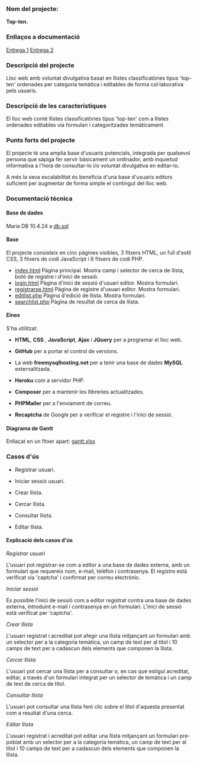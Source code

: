 ### Nom del projecte:

**Top-ten.**

### Enllaços a documentació

[Entrega 1](./doc/entrega1/)
[Entrega 2](./doc/entrega2/)

### Descripció del projecte

Lloc web amb voluntat divulgativa basat en llistes classificatòries tipus 'top-ten'
ordenades per categoria temàtica i editables de forma col·laborativa pels usuaris.

### Descripció de les característiques

El lloc web conté llistes classificatòries tipus 'top-ten' com a llistes ordenades
editables via formulari i categoritzades temàticament.

### Punts forts del projecte

El projecte té una amplia base d'usuaris potencials, integrada per qualsevol persona que sàpiga fer servir bàsicament un ordinador, amb inquietud informativa a l'hora de consultar-lo i/o voluntat divulgativa en editar-lo.

A més la seva escalabilitat és beneficia d'una base d'usuaris editors suficient per
augmentar de forma simple el contingut del lloc web.

### Documentació técnica

#### Base de dades

Maria DB 10.4.24 a [db.sql](./db.sql)

#### Base

El projecte consisteix en cinc pàgines visibles, 3 fitxers HTML, un full d'estil CSS, 3 fitxers de codi JavaScript i 6 fitxers de codi PHP.

- [index.html](./src/index.html) Pàgina principal. Mostra camp i selector de cerca de llista, botó de registre i d'inici de sessió.
- [login.html](./src/login.html) Pàgina d'inici de sessió d'usuari editor. Mostra formulari.
- [registrarse.html](./src/registrarse.html) Pàgina de registre d'usuari editor. Mostra formulari.
- [editlist.php](./src/editlist.php) Pàgina d'edició de llista. Mostra formulari.
- [searchlist.php](./src/searchlist.php) Pàgina de resultat de cerca de llista.

#### Eines

S'ha utilitzat:

- **HTML**, **CSS** , **JavaScript**, **Ajax** i **JQuery** per a programar el lloc web.

- **GitHub** per a portar el control de versions.

- La web **freemysqlhosting.net** per a tenir una base de dades **MySQL** externalitzada.

- **Heroku** com a servidor PHP.

- **Composer** per a mantenir les llibreries actualitzades.

- **PHPMailer** per a l'enviament de correu.

- **Recaptcha** de Google per a verificar el registre i l'inici de sessió.

#### Diagrama de Gantt

Enllaçat en un fitxer apart: [gantt.xlsx](./gantt.xlsx)

### Casos d'ús

- Registrar usuari.

- Iniciar sessió usuari.

- Crear llista.

- Cercar llista.

- Consultar llista.

- Editar llista.

#### Explicació dels casos d'ús

_Registrar usuari_

L'usuari pot registrar-se com a editor a una base de dades externa, amb un formulari que requereix nom, e-mail, telèfon i contrasenya. El registre està verificat via 'captcha' i confirmat per correu electrònic.

_Iniciar sessió_

És possible l'inici de sessió com a editor registrat contra una base de dades externa, introduint e-mail i contrasenya en un formulari. L'inici de sessió
està verificat per 'captcha'.

_Crear llista_

L'usuari registrat i acreditat pot afegir una llista mitjançant un formulari amb un selector per a la categoria temàtica, un camp de text per al títol i 10 camps de text per a cadascun dels elements que componen la llista.

_Cercar llista_

L'usuari pot cercar una llista per a consultar o, en cas que estigui acreditat, editar, a través d'un formulari integrat per un selector de temàtica i un camp de text de cerca de títol.

_Consultar llista_

L'usuari pot consultar una llista fent clic sobre el títol d'aquesta presentat com a resultat d'una cerca.

_Editar llista_

L'usuari registrat i acreditat pot editar una llista mitjançant un formulari pre-poblat amb un selector per a la categoria temàtica, un camp de text per al títol i 10 camps de text per a cadascun dels elements que componen la llista.
